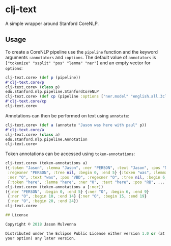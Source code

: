 # clj-text

A simple wrapper around Stanford CoreNLP.

## Usage

To create a CoreNLP pipeline use the `pipeline` function and the
keyword arguments `:annotators` and `:options`. The default value of
`annotators` is `["tokenize" "ssplit" "pos" "lemma" "ner"]` and an
empty vector for `options`:

```clojure
clj-text.core> (def p (pipeline))
#'clj-text.core/p
clj-text.core> (class p)
edu.stanford.nlp.pipeline.StanfordCoreNLP
clj-text.core> (def cp (pipeline :options ["ner.model" "english.all.3class.caseless.distsim.crf.ser.gz"]))
#'clj-text.core/cp
clj-text.core> 
```

Annotations can then be performed on text using `annotate`:

```clojure
clj-text.core> (def a (annotate "Jason was here with paul" p))
#'clj-text.core/a
clj-text.core> (class a)
edu.stanford.nlp.pipeline.Annotation
clj-text.core>
```

Token annotations can be accessed using `token-annotations`:

```clojure
clj-text.core> (token-annotations a)
({:token "Jason", :lemma "Jason", :ner "PERSON", :text "Jason", :pos "NNP",
 :regexner "PERSON", :tree nil, :begin 0, :end 5} {:token "was", :lemma "be",
 :ner "O", :text "was", :pos "VBD", :regexner "O", :tree nil, :begin 6, :end 9}
 {:token "here", :lemma "here", :ner "O", :text "here", :pos "RB", ...
clj-text.core> (token-annotations a [:ner])
({:ner "PERSON", :begin 0, :end 5} {:ner "O", :begin 6, :end 9}
 {:ner "O", :begin 10, :end 14} {:ner "O", :begin 15, :end 19}
 {:ner "O", :begin 20, :end 24})
clj-text.core> 

## License

Copyright © 2018 Jason Mulvenna

Distributed under the Eclipse Public License either version 1.0 or (at
your option) any later version.
